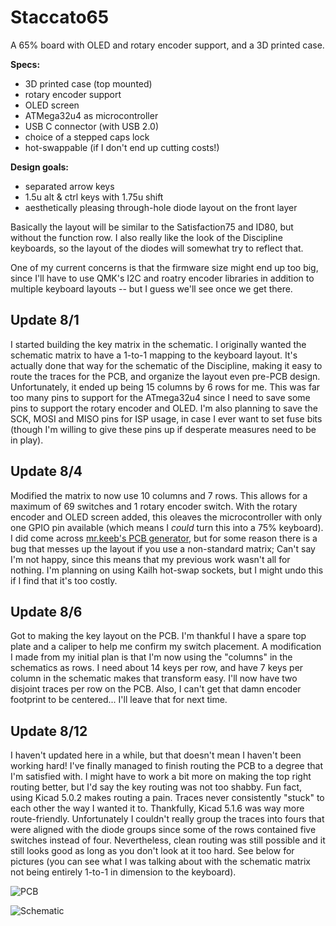 # Staccato65
A 65% board with OLED and rotary encoder support, and a 3D printed case.

**Specs:** 
* 3D printed case (top mounted)
* rotary encoder support
* OLED screen
* ATMega32u4 as microcontroller
* USB C connector (with USB 2.0)
* choice of a stepped caps lock
* hot-swappable (if I don't end up cutting costs!)

**Design goals:**
* separated arrow keys
* 1.5u alt & ctrl keys with 1.75u shift
* aesthetically pleasing through-hole diode layout on the front layer

Basically the layout will be similar to the Satisfaction75 and ID80, but without the function row. 
I also really like the look of the Discipline keyboards, so the layout of the diodes will somewhat try to reflect that. 

One of my current concerns is that the firmware size might end up too big, since I'll have to use QMK's I2C and roatry encoder libraries in addition to multiple keyboard layouts -- 
but I guess we'll see once we get there.

## Update 8/1
I started building the key matrix in the schematic. I originally wanted the schematic matrix to have a 1-to-1 mapping to the keyboard layout. 
It's actually done that way for the schematic of the Discipline, making it easy to route the traces for the PCB, and organize the layout even pre-PCB design.
Unfortunately, it ended up being 15 columns by 6 rows for me. 
This was far too many pins to support for the ATmega32u4 since I need to save some pins to support the rotary encoder and OLED. 
I'm also planning to save the SCK, MOSI and MISO pins for ISP usage, in case I ever want to set fuse bits 
(though I'm willing to give these pins up if desperate measures need to be in play).

## Update 8/4
Modified the matrix to now use 10 columns and 7 rows. This allows for a maximum of 69 switches and 1 rotary encoder switch. With the rotary encoder and OLED screen added, this oleaves the microcontroller with only one GPIO pin available (which means I *could* turn this into a 75% keyboard). I did come across [mr.keeb's PCB generator](https://builder.mrkeebs.com), but for some reason there is a bug that messes up the layout if you use a non-standard matrix; Can't say I'm not happy, since this means that my previous work wasn't all for nothing. I'm planning on using Kailh hot-swap sockets, but I might undo this if I find that it's too costly. 

## Update 8/6
Got to making the key layout on the PCB. I'm thankful I have a spare top plate and a caliper to help me confirm my switch placement. A modification I made from my initial plan is that I'm now using the "columns" in the schematics as rows. I need about 14 keys per row, and have 7 keys per column in the schematic makes that transform easy. I'll now have two disjoint traces per row on the PCB. Also, I can't get that damn encoder footprint to be centered... I'll leave that for next time.

## Update 8/12
I haven't updated here in a while, but that doesn't mean I haven't been working hard! I've finally managed to finish routing the PCB to a degree that I'm satisfied with. I might have to work a bit more on making the top right routing better, but I'd say the key routing was not too shabby. Fun fact, using Kicad 5.0.2 makes routing a pain. Traces never consistently "stuck" to each other the way I wanted it to. Thankfully, Kicad 5.1.6 was way more route-friendly. Unfortunately I couldn't really group the traces into fours that were aligned with the diode groups since some of the rows contained five switches instead of four. Nevertheless, clean routing was still possible and it still looks good as long as you don't look at it too hard. See below for pictures (you can see what I was talking about with the schematic matrix not being entirely 1-to-1 in dimension to the keyboard).

![PCB](https://github.com/N0S-Party/Staccato65/blob/master/images/pcb_0812.png)

![Schematic](https://github.com/N0S-Party/Staccato65/blob/master/images/sch_0812.png)
